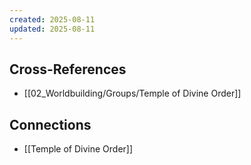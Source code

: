 ```yaml
---
created: 2025-08-11
updated: 2025-08-11
---
```




## Cross-References

- [[02_Worldbuilding/Groups/Temple of Divine Order]]


## Connections

- [[Temple of Divine Order]]
